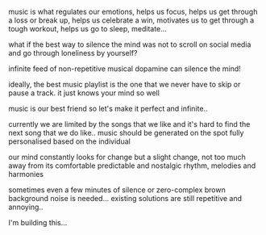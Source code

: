 music is what regulates our emotions, helps us focus, helps us get through a loss or break up, helps us celebrate a win, motivates us to get through a tough workout, helps us go to sleep, meditate...

what if the best way to silence the mind was not to scroll on social media and go through loneliness by yourself?

infinite feed of non-repetitive musical dopamine can silence the mind!

ideally, the best music playlist is the one that we never have to skip or pause a track. it just knows your mind so well

music is our best friend so let's make it perfect and infinite..

currently we are limited by the songs that we like and it's hard to find the next song that we do like.. music should be generated on the spot fully personalised based on the individual

our mind constantly looks for change but a slight change, not too much away from its comfortable predictable and nostalgic rhythm, melodies and harmonies

sometimes even a few minutes of silence or zero-complex brown background noise is needed... existing solutions are still repetitive and annoying..

I'm building this...
